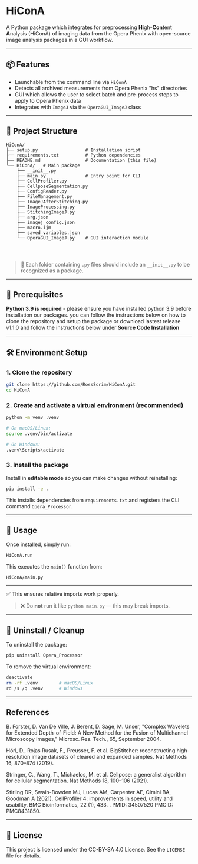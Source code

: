 # HiConA

A Python package which integrates for preprocessing **Hi**gh-**Con**tent **A**nalysis (HiConA) of imaging data from the Opera Phenix with open-source image analysis packages in a GUI workflow. 

---

## 📦 Features

- Launchable from the command line via `HiConA`
- Detects all archived measurements from Opera Phenix "hs" directories
- GUI which allows the user to select batch and pre-process steps to apply to Opera Phenix data
- Integrates with `ImageJ` via the `OperaGUI_ImageJ` class

---

## 🧩 Project Structure

```
HiConA/
├── setup.py                  # Installation script
├── requirements.txt          # Python dependencies
├── README.md                 # Documentation (this file)
└── HiConA/   # Main package
    ├── __init__.py
    ├── main.py               # Entry point for CLI
    ├── CellProfiler.py
    ├── CellposeSegmentation.py
    ├── ConfigReader.py
    ├── FileManagement.py
    ├── ImageJAfterStitching.py
    ├── ImageProcessing.py
    ├── StitchingImageJ.py
    ├── arg.json
    ├── imagej_config.json
    ├── macro.ijm
    ├── saved_variables.json
    └── OperaGUI_ImageJ.py    # GUI interaction module
	



```

> 🔸 Each folder containing `.py` files should include an `__init__.py` to be recognized as a package.


---
## 🚀 Prerequisites

**Python 3.9 is required** - please ensure you have installed python 3.9 before installation our packages. 
you can follow the instrustions below on how to clone the repository and setup the package or download lastest release v1.1.0 and follow the instructions below under **Source Code Installation**

---

## 🛠️ Environment Setup

### 1. Clone the repository

```bash
git clone https://github.com/RossScrim/HiConA.git
cd HiConA
```

### 2. Create and activate a virtual environment (recommended)

```bash
python -m venv .venv

# On macOS/Linux:
source .venv/bin/activate

# On Windows:
.venv\Scripts\activate
```

### 3. Install the package

Install in **editable mode** so you can make changes without reinstalling:

```bash
pip install -e .
```

This installs dependencies from `requirements.txt` and registers the CLI command `Opera_Processor`.

---

## 🚀 Usage

Once installed, simply run:

```bash
HiConA.run
```

This executes the `main()` function from:

```
HiConA/main.py
```

---

✅ This ensures relative imports work properly.

> ❌ Do **not** run it like `python main.py` — this may break imports.

---

## 🔄 Uninstall / Cleanup

To uninstall the package:

```bash
pip uninstall Opera_Processor
```

To remove the virtual environment:

```bash
deactivate
rm -rf .venv        # macOS/Linux
rd /s /q .venv      # Windows
```
---

## References

B. Forster, D. Van De Ville, J. Berent, D. Sage, M. Unser, "Complex Wavelets for Extended Depth-of-Field: A New Method for the Fusion of Multichannel Microscopy Images," Microsc. Res. Tech., 65, September 2004.

Hörl, D., Rojas Rusak, F., Preusser, F. et al. BigStitcher: reconstructing high-resolution image datasets of cleared and expanded samples. Nat Methods 16, 870–874 (2019).

Stringer, C., Wang, T., Michaelos, M. et al. Cellpose: a generalist algorithm for cellular segmentation. Nat Methods 18, 100–106 (2021).

Stirling DR, Swain-Bowden MJ, Lucas AM, Carpenter AE, Cimini BA, Goodman A (2021). CellProfiler 4: improvements in speed, utility and usability. BMC Bioinformatics, 22 (1), 433. . PMID: 34507520 PMCID: PMC8431850.

---

## 📄 License

This project is licensed under the CC-BY-SA 4.0 License. See the `LICENSE` file for details.
